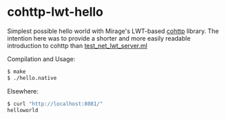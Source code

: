 cohttp-lwt-hello
================

Simplest possible hello world with Mirage's LWT-based [cohttp](https://github.com/mirage/ocaml-cohttp) library.
The intention here was to provide a shorter and more easily readable introduction to cohttp
than [test_net_lwt_server.ml](https://github.com/mirage/ocaml-cohttp/blob/master/lib_test/test_net_lwt_server.ml)

Compilation and Usage:
```bash
$ make
$ ./hello.native
```

Elsewhere:
```bash
$ curl "http://localhost:8081/"
helloworld
```
